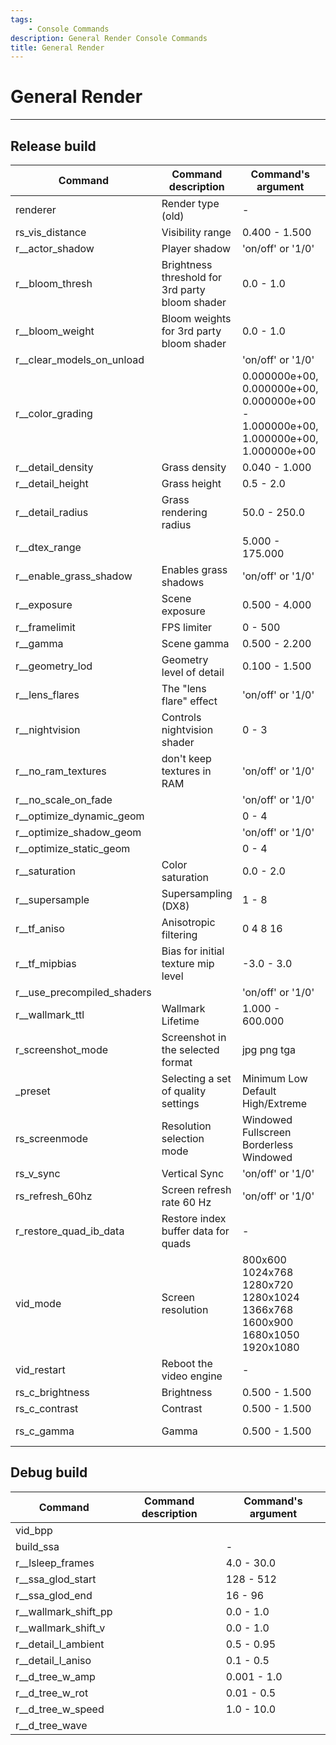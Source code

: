 ```yaml
---
tags:
    - Console Commands
description: General Render Console Commands
title: General Render
---
```


# General Render

___

## Release build

| Command | Command description | Command's argument | Note |
|---|---|---|---|
| renderer | Render type (old) | - | - |
| rs_vis_distance | Visibility range | 0.400 - 1.500 | - |
| r__actor_shadow | Player shadow | 'on/off' or '1/0' | - |
| r__bloom_thresh | Brightness threshold for 3rd party bloom shader | 0.0 - 1.0 | - |
| r__bloom_weight | Bloom weights for 3rd party bloom shader | 0.0 - 1.0 | - |
| r__clear_models_on_unload |  | 'on/off' or '1/0' | - |
| r__color_grading |  | 0.000000e+00, 0.000000e+00, 0.000000e+00 - 1.000000e+00, 1.000000e+00, 1.000000e+00 | - |
| r__detail_density | Grass density | 0.040 - 1.000 | - |
| r__detail_height | Grass height | 0.5 - 2.0 | - |
| r__detail_radius | Grass rendering radius | 50.0 - 250.0 | - |
| r__dtex_range |  | 5.000 - 175.000 | - |
| r__enable_grass_shadow | Enables grass shadows | 'on/off' or '1/0' | - |
| r__exposure | Scene exposure | 0.500 - 4.000 | - |
| r__framelimit | FPS limiter | 0 - 500 | - |
| r__gamma | Scene gamma | 0.500 - 2.200 | - |
| r__geometry_lod | Geometry level of detail | 0.100 - 1.500 | - |
| r__lens_flares | The "lens flare" effect | 'on/off' or '1/0' | - |
| r__nightvision | Controls nightvision shader | 0 - 3 | - |
| r__no_ram_textures | don't keep textures in RAM | 'on/off' or '1/0' | - |
| r__no_scale_on_fade |  | 'on/off' or '1/0' | - |
| r__optimize_dynamic_geom |  | 0 - 4 | - |
| r__optimize_shadow_geom |  | 'on/off' or '1/0' | - |
| r__optimize_static_geom |  | 0 - 4 | - |
| r__saturation | Color saturation | 0.0 - 2.0 | - |
| r__supersample | Supersampling (DX8) | 1 - 8 | - |
| r__tf_aniso | Anisotropic filtering | 0 4 8 16 | - |
| r__tf_mipbias | Bias for initial texture mip level | -3.0 - 3.0 | - |
| r__use_precompiled_shaders |  | 'on/off' or '1/0' | - |
| r__wallmark_ttl | Wallmark Lifetime | 1.000 - 600.000 | - |
| r_screenshot_mode | Screenshot in the selected format | jpg png tga | - |
| _preset | Selecting a set of quality settings | Minimum Low Default High/Extreme | - |
| rs_screenmode | Resolution selection mode | Windowed Fullscreen Borderless Windowed | - |
| rs_v_sync | Vertical Sync | 'on/off' or '1/0' | - |
| rs_refresh_60hz | Screen refresh rate 60 Hz | 'on/off' or '1/0' | - |
| r_restore_quad_ib_data | Restore index buffer data for quads | - | - |
| vid_mode | Screen resolution | 800x600 1024x768 1280x720 1280x1024 1366x768 1600x900 1680x1050 1920x1080 | - |
| vid_restart | Reboot the video engine | - | - |
| rs_c_brightness | Brightness | 0.500 - 1.500 | - |
| rs_c_contrast | Contrast | 0.500 - 1.500 | - |
| rs_c_gamma | Gamma | 0.500 - 1.500 | Not working |

## Debug build

| Command | Command description | Command's argument |
|---|---|---|
| vid_bpp |  |  |
| build_ssa |  | - |
| r__lsleep_frames |  | 4.0 - 30.0 |
| r__ssa_glod_start |  | 128 - 512 |
| r__ssa_glod_end |  | 16 - 96 |
| r__wallmark_shift_pp |  | 0.0 - 1.0 |
| r__wallmark_shift_v |  | 0.0 - 1.0 |
| r__detail_l_ambient |  | 0.5 - 0.95 |
| r__detail_l_aniso |  | 0.1 - 0.5 |
| r__d_tree_w_amp |  | 0.001 - 1.0 |
| r__d_tree_w_rot |  | 0.01 - 0.5 |
| r__d_tree_w_speed |  | 1.0 - 10.0 |
| r__d_tree_wave |  |  |

